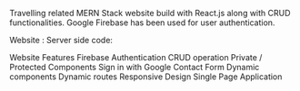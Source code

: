Travelling related MERN Stack website build with React.js along with CRUD functionalities. Google Firebase has been used for user authentication.

Website :
Server side code:

Website Features
Firebase Authentication
CRUD operation
Private / Protected Components
Sign in with Google
Contact Form
Dynamic components
Dynamic routes
Responsive Design
Single Page Application
